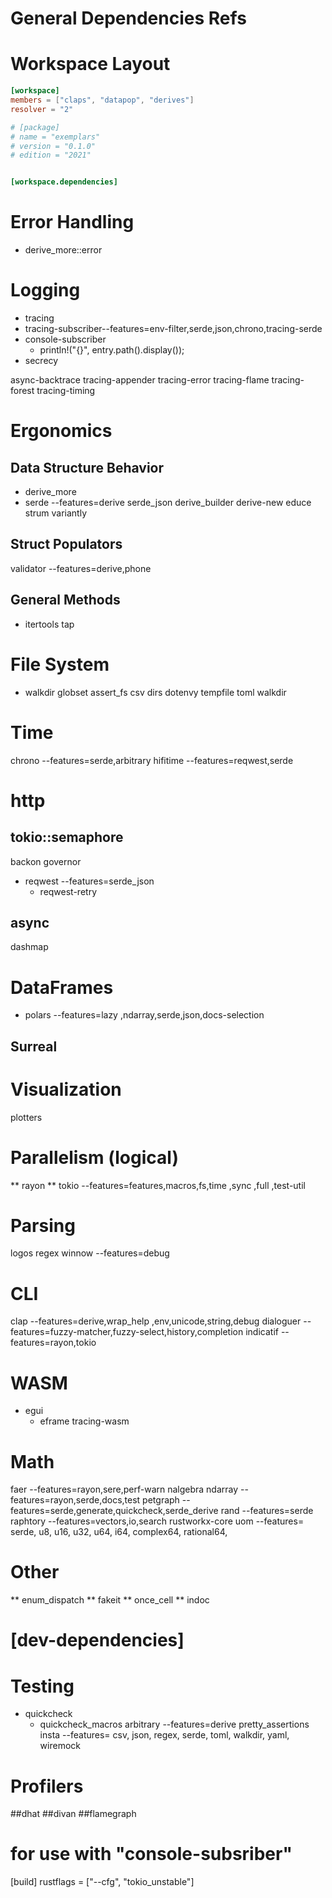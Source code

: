 # General Dependencies Refs

# Workspace Layout
```toml
[workspace]
members = ["claps", "datapop", "derives"]
resolver = "2"

# [package]
# name = "exemplars"
# version = "0.1.0"
# edition = "2021"


[workspace.dependencies]
```
# Error Handling
- derive_more::error

# Logging
- tracing
 - tracing-subscriber--features=env-filter,serde,json,chrono,tracing-serde 
 - console-subscriber
   - println!("{}", entry.path().display());
- secrecy

async-backtrace
tracing-appender
tracing-error
tracing-flame
tracing-forest
tracing-timing

# Ergonomics
## Data Structure Behavior
- derive_more
- serde --features=derive
serde_json
derive_builder
derive-new
educe
strum
variantly
## Struct Populators
validator --features=derive,phone

## General Methods
- itertools
tap

# File System
- walkdir
globset
assert_fs
csv
dirs
dotenvy
tempfile
toml
walkdir

# Time
chrono --features=serde,arbitrary
hifitime --features=reqwest,serde

# http
## tokio::semaphore
backon
governor
- reqwest --features=serde_json
  - reqwest-retry

## async
dashmap

# DataFrames
-  polars --features=lazy
                ,ndarray,serde,json,docs-selection
## Surreal
# Visualization
plotters

# Parallelism (logical)
** rayon
** tokio --features=features,macros,fs,time
        ,sync
        ,full
        ,test-util

# Parsing
logos
regex
winnow --features=debug

# CLI
clap --features=derive,wrap_help
                ,env,unicode,string,debug
dialoguer --features=fuzzy-matcher,fuzzy-select,history,completion
indicatif --features=rayon,tokio

# WASM
- egui
  - eframe
tracing-wasm

# Math
faer --features=rayon,sere,perf-warn
nalgebra
ndarray --features=rayon,serde,docs,test
petgraph --features=serde,generate,quickcheck,serde_derive
rand --features=serde
raphtory --features=vectors,io,search
rustworkx-core
uom --features=
        serde,
        u8,
        u16,
        u32,
        u64,
        i64,
        complex64,
        rational64,


# Other
** enum_dispatch
** fakeit
** once_cell
** indoc


# [dev-dependencies]
# Testing
- quickcheck
  - quickcheck_macros
arbitrary --features=derive
pretty_assertions 
insta --features=
        csv,
        json,
        regex,
        serde,
        toml,
        walkdir,
        yaml,
wiremock

# Profilers
##dhat
##divan
##flamegraph

# for use with "console-subsriber"
[build]
rustflags = ["--cfg", "tokio_unstable"]
